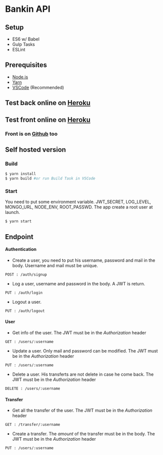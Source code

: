 # Bankin API

## Setup
- ES6 w/ Babel
- Gulp Tasks
- ESLint

## Prerequisites
- [Node.js](https://nodejs.org/)
- [Yarn](https://yarnpkg.com/en/docs/install)
- [VSCode](https://code.visualstudio.com) (Recommended)

## Test back online on [Heroku](https://bankin-ingesup.herokuapp.com)

## Test front online on [Heroku](https://angular4front.herokuapp.com)

### Front is on [Github](https://github.com/yann9602/frontAngular4) too

## Self hosted version
### Build
```bash
$ yarn install
$ yarn build #or run Build Task in VSCode
```

### Start
You need to put some environment variable.
JWT\_SECRET, LOG\_LEVEL, MONGO\_URL, NODE\_ENV, ROOT\_PASSWD.
The app create a root user at launch.
```bash
$ yarn start
```

## Endpoint

#### Authentication 
* Create a user, you need to put his username, password and mail in the body. Username and mail must be unique.
```
POST : /auth/signup
```

* Log a user, username and password in the body. A JWT is return.
```
PUT : /auth/login
```

* Logout a user.
```
PUT : /auth/logout
```

#### User
* Get info of the user. The JWT must be in the *Authorization* header
```
GET : /users/:username
```

* Update a user. Only mail and password can be modified. The JWT must be in the *Authorization* header
```
PUT : /users/:username
```

* Delete a user. His transferts are not delete in case he come back. The JWT must be in the *Authorization* header
```
DELETE : /users/:username
```

#### Transfer
* Get all the transfer of the user. The JWT must be in the *Authorization* header
```
GET : /transfer/:username
```

* Create a transfer. The *amount* of the transfer must be in the body. The JWT must be in the *Authorization* header
```
PUT : /users/:username
```

